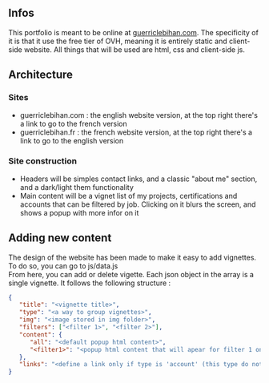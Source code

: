 ## Infos
This portfolio is meant to be online at [guerriclebihan.com](https://www.guerriclebihan.com). The specificity of it is that it use the free tier of OVH, meaning it is entirely static and client-side website. All things that will be used are html, css and client-side js.

## Architecture
### Sites
 - guerriclebihan.com : the english website version, at the top right there's a link to go to the french version
 - guerriclebihan.fr : the french website version, at the top right there's a link to go to the english version

### Site construction
 - Headers will be simples contact links, and a classic "about me" section, and a dark/light them functionality
 - Main content will be a vignet list of my projects, certifications and accounts that can be filtered by job. Clicking on it blurs the screen, and shows a popup with more infor on it

## Adding new content
The design of the website has been made to make it easy to add vignettes. To do so, you can go to js/data.js<br>
From here, you can add or delete vigette. Each json object in the array is a single vignette. It follows the following structure :
```json
{
   "title": "<vignette title>",
   "type": "<a way to group vignettes>",
   "img": "<image stored in img folder>",
   "filters": ["<filter 1>", "<filter 2>"],
   "content": {
      "all": "<default popup html content>",
      "<filter1>": "<popup html content that will apear for filter 1 only (optional)>"
   },
   "links": "<define a link only if type is 'account' (this type do not need 'content' parameter)>"
}
```
